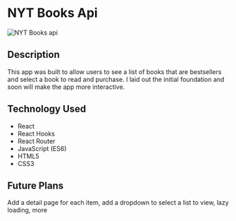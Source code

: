 # NYT Books Api

![NYT Books api](https://i.imgur.com/Oackubj.png)

## Description
This app was built to allow users to see a list of books that are bestsellers and select a book to read and purchase. I laid out the initial foundation and soon will make the app more interactive.

## Technology Used
* React
* React Hooks
* React Router
* JavaScript (ES6)
* HTML5
* CSS3

## Future Plans
Add a detail page for each item, add a dropdown to select a list to view, lazy loading, more